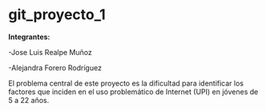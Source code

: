 # git_proyecto_1

**Integrantes:**

-Jose Luis Realpe Muñoz

-Alejandra Forero Rodríguez


El problema central de este proyecto es la dificultad para identificar los factores que inciden en el uso problemático de Internet (UPI) en jóvenes de 5 a 22 años.
